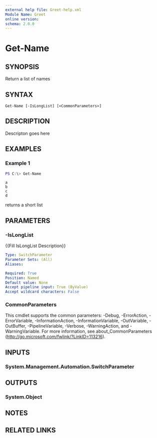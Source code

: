 ```yaml
---
external help file: Greet-help.xml
Module Name: Greet
online version:
schema: 2.0.0
---
```


# Get-Name

## SYNOPSIS
Return a list of names

## SYNTAX

```
Get-Name [-IsLongList] [<CommonParameters>]
```

## DESCRIPTION
Descripton goes here

## EXAMPLES

### Example 1
```powershell
PS C:\> Get-Name
```

```
a
b
c
d
```

returns a short list

## PARAMETERS

### -IsLongList
{{Fill IsLongList Description}}

```yaml
Type: SwitchParameter
Parameter Sets: (All)
Aliases:

Required: True
Position: Named
Default value: None
Accept pipeline input: True (ByValue)
Accept wildcard characters: False
```

### CommonParameters
This cmdlet supports the common parameters: -Debug, -ErrorAction, -ErrorVariable, -InformationAction, -InformationVariable, -OutVariable, -OutBuffer, -PipelineVariable, -Verbose, -WarningAction, and -WarningVariable. For more information, see about_CommonParameters (http://go.microsoft.com/fwlink/?LinkID=113216).

## INPUTS

### System.Management.Automation.SwitchParameter

## OUTPUTS

### System.Object

## NOTES

## RELATED LINKS
